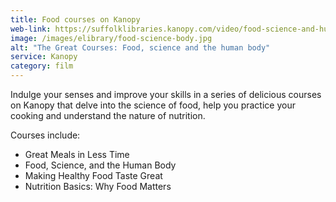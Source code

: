 ```yaml
---
title: Food courses on Kanopy
web-link: https://suffolklibraries.kanopy.com/video/food-science-and-human-body
image: /images/elibrary/food-science-body.jpg
alt: "The Great Courses: Food, science and the human body"
service: Kanopy
category: film
---
```


Indulge your senses and improve your skills in a series of delicious courses on Kanopy that delve into the science of food, help you practice your cooking and understand the nature of nutrition.

Courses include:

* Great Meals in Less Time
* Food, Science, and the Human Body
* Making Healthy Food Taste Great
* Nutrition Basics: Why Food Matters
